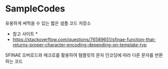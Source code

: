 # SampleCodes

유용하게 써먹을 수 있는 짧은 샘플 코드 저장소

* 참고 사이트 *
* https://stackoverflow.com/questions/76589651/sfinae-function-that-returns-proper-character-encoding-depending-on-template-typ

SFINAE 오버로드와 매크로를 활용하여 템플릿의 문자 인코딩에 따라 다른 문자를 반환하는 코드